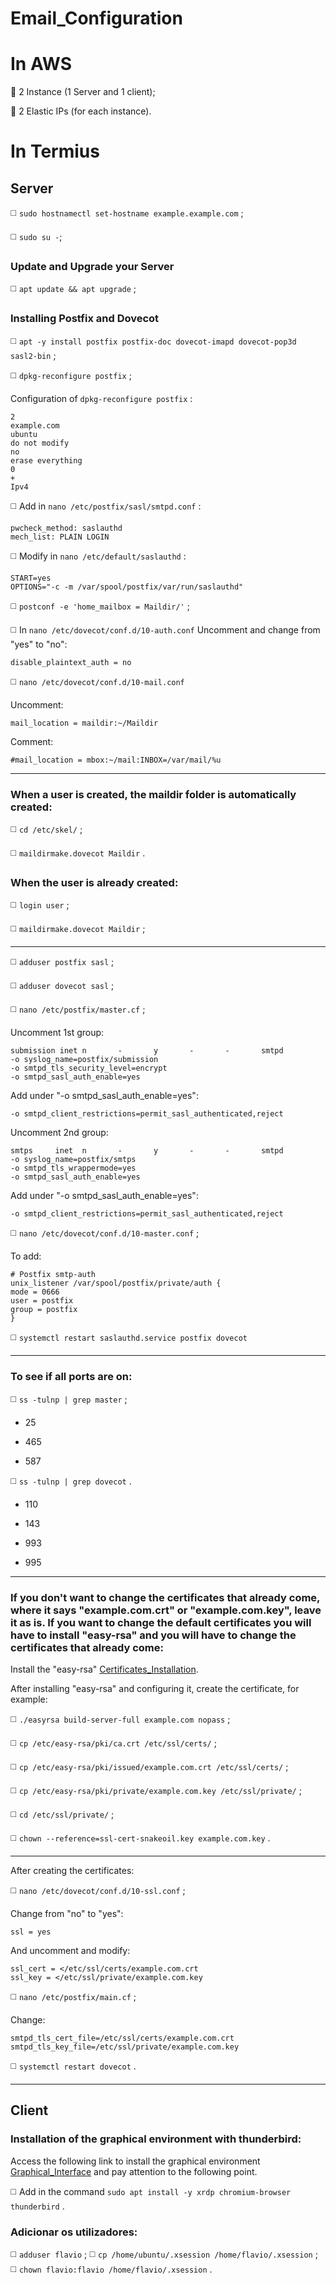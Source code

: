# Email_Configuration
# In AWS
🔴 2 Instance (1 Server and 1 client);

🔴 2 Elastic IPs (for each instance).

# In Termius

## Server

◻️ `sudo hostnamectl set-hostname example.example.com` ;

◻️ `sudo su -`;

### Update and Upgrade your Server

◻️ `apt update && apt upgrade` ;

### Installing Postfix and Dovecot

◻️ `apt -y install postfix postfix-doc dovecot-imapd dovecot-pop3d sasl2-bin` ;

◻️ `dpkg-reconfigure postfix` ;

Configuration of `dpkg-reconfigure postfix` :

```
2
example.com
ubuntu
do not modify
no
erase everything
0
+
Ipv4
```
◻️ Add in `nano /etc/postfix/sasl/smtpd.conf` :
```
pwcheck_method: saslauthd
mech_list: PLAIN LOGIN
```

◻️ Modify in `nano /etc/default/saslauthd` :
```
START=yes
OPTIONS="-c -m /var/spool/postfix/var/run/saslauthd"
```
◻️ `postconf -e 'home_mailbox = Maildir/'` ;

◻️ In `nano /etc/dovecot/conf.d/10-auth.conf` Uncomment and change from "yes" to "no":

```
disable_plaintext_auth = no
```
◻️ `nano /etc/dovecot/conf.d/10-mail.conf`

Uncomment:
```
mail_location = maildir:~/Maildir
```

Comment:
```
#mail_location = mbox:~/mail:INBOX=/var/mail/%u
```
__________________________________________________________
### When a user is created, the maildir folder is automatically created:

◻️ `cd /etc/skel/` ;

◻️ `maildirmake.dovecot Maildir` .

### When the user is already created:

◻️ `login user` ;

◻️ `maildirmake.dovecot Maildir` ;

__________________________________________________________

◻️ `adduser postfix sasl` ;

◻️ `adduser dovecot sasl` ;

◻️ `nano /etc/postfix/master.cf` ;

Uncomment 1st group:
```
submission inet n       -       y       -       -       smtpd
-o syslog_name=postfix/submission
-o smtpd_tls_security_level=encrypt
-o smtpd_sasl_auth_enable=yes
```
Add under "-o smtpd_sasl_auth_enable=yes":
```
-o smtpd_client_restrictions=permit_sasl_authenticated,reject
```
Uncomment 2nd group:
```
smtps     inet  n       -       y       -       -       smtpd
-o syslog_name=postfix/smtps
-o smtpd_tls_wrappermode=yes
-o smtpd_sasl_auth_enable=yes
```
Add under "-o smtpd_sasl_auth_enable=yes":
```
-o smtpd_client_restrictions=permit_sasl_authenticated,reject
```
◻️ `nano /etc/dovecot/conf.d/10-master.conf` ;

To add:
```
# Postfix smtp-auth
unix_listener /var/spool/postfix/private/auth {
mode = 0666
user = postfix
group = postfix
}
```
◻️ `systemctl restart saslauthd.service postfix dovecot`

__________________________________________________________
### To see if all ports are on:

◻️ `ss -tulnp | grep master` ;
- 25

- 465

- 587

◻️ `ss -tulnp | grep dovecot` .
- 110

- 143

- 993

- 995
__________________________________________________________

### If you don't want to change the certificates that already come, where it says "example.com.crt" or "example.com.key", leave it as is. If you want to change the default certificates you will have to install "easy-rsa" and you will have to change the certificates that already come:

Install the "easy-rsa" [Certificates_Installation](https://github.com/JoseCarvalho1026/Certificates_Installation).

After installing "easy-rsa" and configuring it, create the certificate, for example:

◻️ `./easyrsa build-server-full example.com nopass` ;

◻️ `cp /etc/easy-rsa/pki/ca.crt /etc/ssl/certs/` ;

◻️ `cp /etc/easy-rsa/pki/issued/example.com.crt /etc/ssl/certs/` ;

◻️ `cp /etc/easy-rsa/pki/private/example.com.key /etc/ssl/private/` ;

◻️ `cd /etc/ssl/private/` ;

◻️ `chown --reference=ssl-cert-snakeoil.key example.com.key` .
__________________________________________________________
After creating the certificates:

◻️ `nano /etc/dovecot/conf.d/10-ssl.conf` ;

Change from "no" to "yes":
```
ssl = yes
```
And uncomment and modify:
```
ssl_cert = </etc/ssl/certs/example.com.crt
ssl_key = </etc/ssl/private/example.com.key
```
◻️ `nano /etc/postfix/main.cf` ;

Change:
```
smtpd_tls_cert_file=/etc/ssl/certs/example.com.crt
smtpd_tls_key_file=/etc/ssl/private/example.com.key
```
◻️ `systemctl restart dovecot` .
__________________________________________________________
## Client

### Installation of the graphical environment with thunderbird:

Access the following link to install the graphical environment [Graphical_Interface](https://github.com/JoseCarvalho1026/Graphical_Interface) and pay attention to the following point.

◻️ Add in the command `sudo apt install -y xrdp chromium-browser` `thunderbird` .

### Adicionar os utilizadores:

◻️ `adduser flavio` ;
◻️ `cp /home/ubuntu/.xsession /home/flavio/.xsession` ;
◻️ `chown flavio:flavio /home/flavio/.xsession` .
